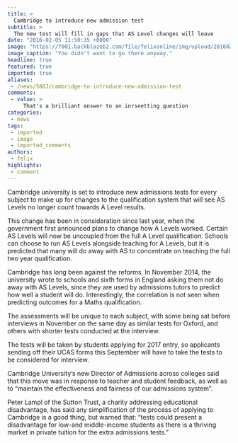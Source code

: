 ```yaml
---
title: >
  Cambridge to introduce new admission test
subtitle: >
  The new test will fill in gaps that AS Level changes will leave
date: "2016-02-05 11:50:35 +0000"
image: "https://f001.backblazeb2.com/file/felixonline/img/upload/201602051148-felix-KingsCollegeChapelWest.jpg"
image_caption: "You didn't want to go there anyway."
headline: true
featured: true
imported: true
aliases:
 - /news/5863/cambridge-to-introduce-new-admission-test
comments:
 - value: >
     That's a brilliant answer to an inrseetting question
categories:
 - news
tags:
 - imported
 - image
 - imported_comments
authors:
 - felix
highlights:
 - comment
---
```


Cambridge university is set to introduce new admissions tests for every subject to make up for changes to the qualification system that will see AS Levels no longer count towards A Level results.

This change has been in consideration since last year, when the government first announced plans to change how A Levels worked. Certain AS Levels will now be uncoupled from the full A Level qualification. Schools can choose to run AS Levels alongside teaching for A Levels, but it is predicted that many will do away with AS to concentrate on teaching the full two year qualification.

Cambridge has long been against the reforms. In November 2014, the university wrote to schools and sixth forms in England asking them not do away with AS Levels, since they are used by admissions tutors to predict how well a student will do. Interestingly, the correlation is not seen when predicting outcomes for a Maths qualification.

The assessments will be unique to each subject, with some being sat before interviews in November on the same day as similar tests for Oxford, and others with shorter tests conducted at the interview.

The tests will be taken by students applying for 2017 entry, so applicants sending off their UCAS forms this September will have to take the tests to be considered for interview.

Cambridge University’s new Director of Admissions across colleges said that this move was in response to teacher and student feedback, as well as to “maintain the effectiveness and fairness of our admissions system”.

Peter Lampl of the Sutton Trust, a charity addressing educational disadvantage, has said any simplification of the process of applying to Cambridge is a good thing, but warned that: “tests could present a disadvantage for low-and middle-income students as there is a thriving market in private tuition for the extra admissions tests.”
